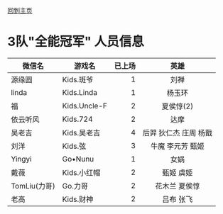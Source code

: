 [回到主页](README.md)

# 3队"全能冠军" 人员信息


|微信名|   游戏名     | 已上场 |英雄|
|-----|----|----:|:------:|
|源缘圆| Kids.斑爷  |  1  |刘禅|
|linda| Kids.Linda  |  1  |杨玉环|
|福| Kids.Uncle-F|  2  |夏侯惇(2)|
|依云听风|Kids.724 |  2  |达摩|
|吴老吉 | Kids.吴老吉  | 4 |后羿 狄仁杰 庄周 杨戬|
|刘洋 | Kids.弦  |  3 |牛魔 李元芳 甄姬|
|Yingyi| Go•Nunu  | 1 |女娲|
|戴薇| Kids.小红帽  | 2|甄姬 虞姬|
|TomLiu(力哥)| Go.力哥  | 2|花木兰 夏侯惇|
|老高|Kids.财神|2|吕布 张飞|
